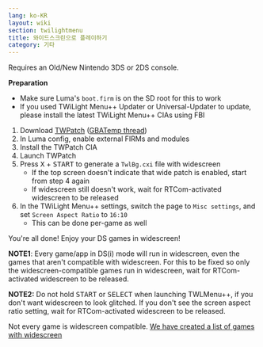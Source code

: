 ```yaml
---
lang: ko-KR
layout: wiki
section: twilightmenu
title: 와이드스크린으로 플레이하기
category: 기타
---
```


Requires an Old/New Nintendo 3DS or 2DS console.

**Preparation**
- Make sure Luma's `boot.firm` is on the SD root for this to work
- If you used TWiLight Menu++ Updater or Universal-Updater to update, please install the latest TWiLight Menu++ CIAs using FBI

1. Download [TWPatch](https://puu.sh/GoWHS/9459f224fb.cia) ([GBATemp thread](https://gbatemp.net/threads/twpatcher-ds-i-mode-screen-filters-and-patches.542694/))
1. In Luma config, enable external FIRMs and modules
1. Install the TWPatch CIA
1. Launch TWPatch
1. Press <kbd class="face">X</kbd> + <kbd>START</kbd> to generate a `TwlBg.cxi` file with widescreen
   - If the top screen doesn't indicate that wide patch is enabled, start from step 4 again
   - If widescreen still doesn't work, wait for RTCom-activated widescreen to be released
1. In the TWiLight Menu++ settings, switch the page to `Misc settings`, and set `Screen Aspect Ratio` to `16:10`
   - This can be done per-game as well

You're all done! Enjoy your DS games in widescreen!

**NOTE1**: Every game/app in DS(i) mode will run in widescreen, even the games that aren't compatible with widescreen. For this to be fixed so only the widescreen-compatible games run in widescreen, wait for RTCom-activated widescreen to be released.

**NOTE2:** Do not hold <kbd>START</kbd> or <kbd>SELECT</kbd> when launching TWLMenu++, if you don't want widescreen to look glitched. If you don't see the screen aspect ratio setting, wait for RTCom-activated widescreen to be released.

Not every game is widescreen compatible. [We have created a list of games with widescreen](https://github.com/DS-Homebrew/TWiLightMenu/blob/master/7zfile/3DS%20-%20CFW%20users/Games%20supported%20with%20widescreen.txt)

